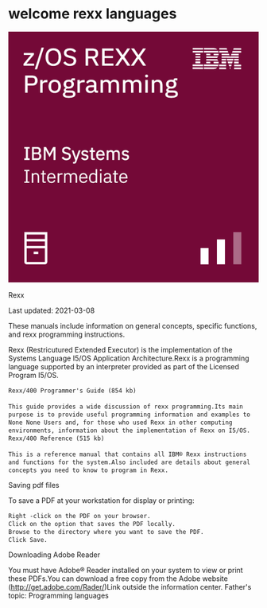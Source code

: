 # welcome rexx languages


![rexx](/img/z-OS_REXX_Programming.png)


Rexx


Last updated: 2021-03-08

These manuals include information on general concepts, specific functions, and rexx programming instructions.

Rexx (Restricutured Extended Executor) is the implementation of the Systems Language I5/OS Application Architecture.Rexx is a programming language supported by an interpreter provided as part of the Licensed Program I5/OS.

    Rexx/400 Programmer's Guide (854 kb)

    This guide provides a wide discussion of rexx programming.Its main purpose is to provide useful programming information and examples to None None Users and, for those who used Rexx in other computing environments, information about the implementation of Rexx on I5/OS.
    Rexx/400 Reference (515 kb)

    This is a reference manual that contains all IBM® Rexx instructions and functions for the system.Also included are details about general concepts you need to know to program in Rexx.

Saving pdf files

To save a PDF at your workstation for display or printing:

    Right -click on the PDF on your browser.
    Click on the option that saves the PDF locally.
    Browse to the directory where you want to save the PDF.
    Click Save.

Downloading Adobe Reader

You must have Adobe® Reader installed on your system to view or print these PDFs.You can download a free copy from the Adobe website (http://get.adobe.com/Rader/)Link outside the information center.
Father's topic:
Programming languages
